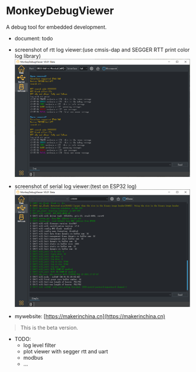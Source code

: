 # MonkeyDebugViewer

A debug tool for embedded development.

- document: todo

- screenshot of rtt log viewer:(use cmsis-dap and SEGGER RTT print color log library)
   ![](screenshot-rtt.png)
- screenshot of serial log viewer:(test on ESP32 log)
   ![](screenshot-serial.png)



- mywebsite: [https://makerinchina.cn](https://makerinchina.cn)



> This is the beta version.

- TODO:
  - log level filter
  - plot viewer with segger rtt and uart
  - modbus
  - ...